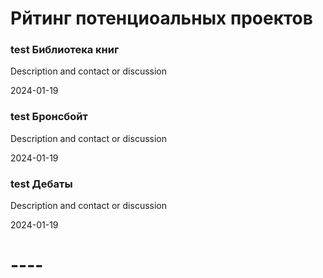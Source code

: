 
# Рйтинг потенциоальных проектов

### test Библиотека книг

Description and contact or discussion

2024-01-19


### test Бронсбойт

Description and contact or discussion

2024-01-19


### test Дебаты

Description and contact or discussion

2024-01-19


# ----
